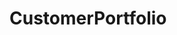 # CustomerPortfolio   

<script src="https://unpkg.com/@stoplight/elements/web-components.min.js"></script>
<link rel="stylesheet" href="https://unpkg.com/@stoplight/elements/styles.min.css">

<elements-api
  apiDescriptionUrl="CustomerPortfolio.yaml"
  layout="sidebar"
  router="hash"
  hideTryIt="false"
  hideSchemas="false"
  hideInternal="false"
/>